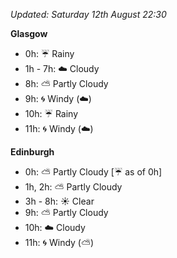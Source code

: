 *Updated: Saturday 12th August 22:30*

**Glasgow**

* 0h: :umbrella: Rainy
* 1h - 7h: :cloud: Cloudy
* 8h: :partly_sunny: Partly Cloudy
* 9h: :cyclone: Windy (:cloud:)
* 10h: :umbrella: Rainy
* 11h: :cyclone: Windy (:cloud:)

**Edinburgh**

* 0h: :partly_sunny: Partly Cloudy [:umbrella: as of 0h]
* 1h, 2h: :partly_sunny: Partly Cloudy
* 3h - 8h: :sunny: Clear
* 9h: :partly_sunny: Partly Cloudy
* 10h: :cloud: Cloudy
* 11h: :cyclone: Windy (:partly_sunny:)
